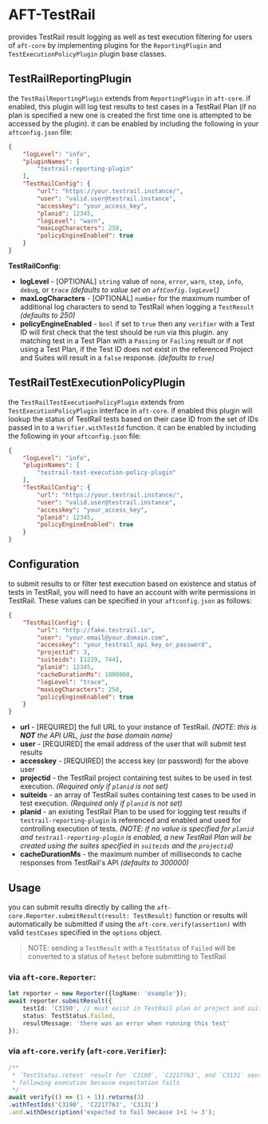 # AFT-TestRail
provides TestRail result logging as well as test execution filtering for users of `aft-core` by implementing plugins for the `ReportingPlugin` and `TestExecutionPolicyPlugin` plugin base classes.

## TestRailReportingPlugin
the `TestRailReportingPlugin` extends from `ReportingPlugin` in `aft-core`. if enabled, this plugin will log test results to test cases in a TestRail Plan (if no plan is specified a new one is created the first time one is attempted to be accessed by the plugin). it can be enabled by including the following in your `aftconfig.json` file:
```json
{
    "logLevel": "info",
    "pluginNames": [
        "testrail-reporting-plugin"
    ],
    "TestRailConfig": {
        "url": "https://your.testrail.instance/",
        "user": "valid.user@testrail.instance",
        "accesskey": "your_access_key",
        "planid": 12345,
        "logLevel": "warn",
        "maxLogCharacters": 250,
        "policyEngineEnabled": true
    }
}
```
**TestRailConfig**:
- **logLevel** - [OPTIONAL] `string` value of `none`, `error`, `warn`, `step`, `info`, `debug`, or `trace` _(defaults to value set on `aftConfig.logLevel`)_
- **maxLogCharacters** - [OPTIONAL] `number` for the maximum number of additional log characters to send to TestRail when logging a `TestResult` _(defaults to 250)_
- **policyEngineEnabled** - `bool` if set to `true` then any `verifier` with a Test ID will first check that the test should be run via this plugin. any matching test in a Test Plan with a `Passing` or `Failing` result or if not using a Test Plan, if the Test ID does not exist in the referenced Project and Suites will result in a `false` response. _(defaults to `true`)_

## TestRailTestExecutionPolicyPlugin
the `TestRailTestExecutionPolicyPlugin` extends from `TestExecutionPolicyPlugin` interface in `aft-core`. if enabled this plugin will lookup the status of TestRail tests based on their case ID from the set of IDs passed in to a `Verifier.withTestId` function. it can be enabled by including the following in your `aftconfig.json` file:
```json
{
    "logLevel": "info",
    "pluginNames": [
        "testrail-test-execution-policy-plugin"
    ],
    "TestRailConfig": {
        "url": "https://your.testrail.instance/",
        "user": "valid.user@testrail.instance",
        "accesskey": "your_access_key",
        "planid": 12345,
        "policyEngineEnabled": true
    }
}
```
## Configuration
to submit results to or filter test execution based on existence and status of tests in TestRail, you will need to have an account with write permissions in TestRail. These values can be specified in your `aftconfig.json` as follows:
```json
{
    "TestRailConfig": {
        "url": "http://fake.testrail.io",
        "user": "your.email@your.domain.com",
        "accesskey": "your_testrail_api_key_or_password",
        "projectid": 3,
        "suiteids": [1219, 744],
        "planid": 12345,
        "cacheDurationMs": 1000000,
        "logLevel": "trace",
        "maxLogCharacters": 250,
        "policyEngineEnabled": true
    }
}
```
- **url** - [REQUIRED] the full URL to your instance of TestRail. _(NOTE: this is **NOT** the API URL, just the base domain name)_
- **user** - [REQUIRED] the email address of the user that will submit test results
- **accesskey** - [REQUIRED] the access key (or password) for the above user
- **projectid** - the TestRail project containing test suites to be used in test execution. _(Required only if `planid` is not set)_
- **suiteids** - an array of TestRail suites containing test cases to be used in test execution. _(Required only if `planid` is not set)_
- **planid** - an existing TestRail Plan to be used for logging test results if `testrail-reporting-plugin` is referenced and enabled and used for controlling execution of tests. _(NOTE: if no value is specified for `planid` and `testrail-reporting-plugin` is enabled, a new TestRail Plan will be created using the suites specified in `suiteids` and the `projectid`)_
- **cacheDurationMs** - the maximum number of milliseconds to cache responses from TestRail's API _(defaults to 300000)_

## Usage
you can submit results directly by calling the `aft-core.Reporter.submitResult(result: TestResult)` function or results will automatically be submitted if using the `aft-core.verify(assertion)` with valid `testCases` specified in the `options` object. 

> NOTE: sending a `TestResult` with a `TestStatus` of `Failed` will be converted to a status of `Retest` before submitting to TestRail

### via `aft-core.Reporter`:
```typescript
let reporter = new Reporter({logName: 'example'});
await reporter.submitResult({
    testId: 'C3190', // must exist in TestRail plan or project and suites
    status: TestStatus.Failed,
    resultMessage: 'there was an error when running this test'
});
```
### via `aft-core.verify` (`aft-core.Verifier`):
```typescript
/** 
 * `TestStatus.retest` result for `C3190`, `C2217763`, and `C3131` sent to TestRail
 * following execution because expectation fails
 */
await verify(() => (1 + 1)).returns(3) 
.withTestIds('C3190', 'C2217763', 'C3131')
.and.withDescription('expected to fail because 1+1 != 3');
```

